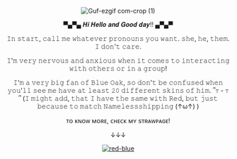 <div align=center> 

![Guf-ezgif com-crop (1)](https://github.com/user-attachments/assets/d4d03ee7-247a-4b5f-8aea-8a18e329e250)

▀▄▀▄ 𝑯𝒊 𝑯𝒆𝒍𝒍𝒐 𝒂𝒏𝒅 𝑮𝒐𝒐𝒅 𝒅𝒂𝒚!! ▄▀▄▀

𝙸𝚗 𝚜𝚝𝚊𝚛𝚝, 𝚌𝚊𝚕𝚕 𝚖𝚎 𝚠𝚑𝚊𝚝𝚎𝚟𝚎𝚛 𝚙𝚛𝚘𝚗𝚘𝚞𝚗𝚜 𝚢𝚘𝚞 𝚠𝚊𝚗𝚝. 𝚜𝚑𝚎, 𝚑𝚎, 𝚝𝚑𝚎𝚖. 𝙸 𝚍𝚘𝚗'𝚝 𝚌𝚊𝚛𝚎. 

𝙸'𝚖 𝚟𝚎𝚛𝚢 𝚗𝚎𝚛𝚟𝚘𝚞𝚜 𝚊𝚗𝚍 𝚊𝚗𝚡𝚒𝚘𝚞𝚜 𝚠𝚑𝚎𝚗 𝚒𝚝 𝚌𝚘𝚖𝚎𝚜 𝚝𝚘 𝚒𝚗𝚝𝚎𝚛𝚊𝚌𝚝𝚒𝚗𝚐 𝚠𝚒𝚝𝚑 𝚘𝚝𝚑𝚎𝚛𝚜 𝚘𝚛 𝚒𝚗 𝚊 𝚐𝚛𝚘𝚞𝚙! 

𝙸'𝚖 𝚊 𝚟𝚎𝚛𝚢 𝚋𝚒𝚐 𝚏𝚊𝚗 𝚘𝚏 𝙱𝚕𝚞𝚎 𝙾𝚊𝚔, 𝚜𝚘 𝚍𝚘𝚗'𝚝 𝚋𝚎 𝚌𝚘𝚗𝚏𝚞𝚜𝚎𝚍 𝚠𝚑𝚎𝚗 𝚢𝚘𝚞'𝚕𝚕 𝚜𝚎𝚎 𝚖𝚎 𝚑𝚊𝚟𝚎 𝚊𝚝 𝚕𝚎𝚊𝚜𝚝 𝟸𝟶 𝚍𝚒𝚏𝚏𝚎𝚛𝚎𝚗𝚝 𝚜𝚔𝚒𝚗𝚜 𝚘𝚏 𝚑𝚒𝚖. ՞߹ - ߹՞
(𝙸 𝚖𝚒𝚐𝚑𝚝 𝚊𝚍𝚍, 𝚝𝚑𝚊𝚝 𝙸 𝚑𝚊𝚟𝚎 𝚝𝚑𝚎 𝚜𝚊𝚖𝚎 𝚠𝚒𝚝𝚑 𝚁𝚎𝚍, 𝚋𝚞𝚝 𝚓𝚞𝚜𝚝 𝚋𝚎𝚌𝚊𝚞𝚜𝚎 𝚝𝚘 𝚖𝚊𝚝𝚌𝚑 𝙽𝚊𝚖𝚎𝚕𝚎𝚜𝚜𝚜𝚑𝚒𝚙𝚙𝚒𝚗𝚐 (↑ω↑) ) 

 ᴛᴏ ᴋɴᴏᴡ ᴍᴏʀᴇ, ᴄʜᴇᴄᴋ ᴍʏ sᴛʀᴀᴡᴘᴀɢᴇ!

↓↓↓

[![red-blue](https://github.com/user-attachments/assets/a1779230-8669-4a79-a2c2-7dc2e13bfe33)](https://liaaam.straw.page)
